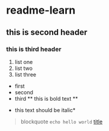 # readme-learn
## this is second header
### this is third header

1. list one
2. list two
3. list three

- first
- second 
- third
** this is bold text **
* this text should be italic*
> blockquote
` echo hello world `
[title](https://www.example.com)
